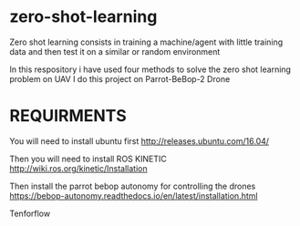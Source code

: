 # zero-shot-learning

Zero shot learning consists in training a machine/agent with little training data and then test it on a  similar or random environment 

In this respository i have used four methods to solve the zero shot learning problem on UAV
I do this project on Parrot-BeBop-2 Drone


# REQUIRMENTS

You will need to install ubuntu first
http://releases.ubuntu.com/16.04/

Then you will need to install ROS KINETIC
http://wiki.ros.org/kinetic/Installation

Then install the parrot bebop autonomy for controlling the drones
https://bebop-autonomy.readthedocs.io/en/latest/installation.html

Tenforflow


